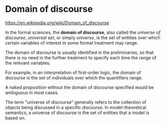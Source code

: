 # Domain of discourse

https://en.wikipedia.org/wiki/Domain_of_discourse

In the formal sciences, the **domain of discourse**, also called the *universe of discourse*, *universal set*, or simply *universe*, is the set of entities over which certain variables of interest in some formal treatment may range.

The domain of discourse is usually identified in the preliminaries, so that there is no need in the further treatment to specify each time the range of the relevant variables.

For example, in an interpretation of first-order logic, the domain of discourse is the set of individuals over which the quantifiers range.

A naked proposition without the domain of discourse specified would be ambiguous in most cases.

The term "universe of discourse" generally refers to the collection of objects being discussed in a specific discourse. In model-theoretical semantics, a universe of discourse is the set of entities that a model is based on.
